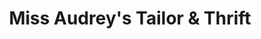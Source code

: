 ---
title: "Miss Audrey's Tailor & Thrift"
url: /atlantic-city/miss-audreys-tailor-and-thrift/
shop: tailor
---